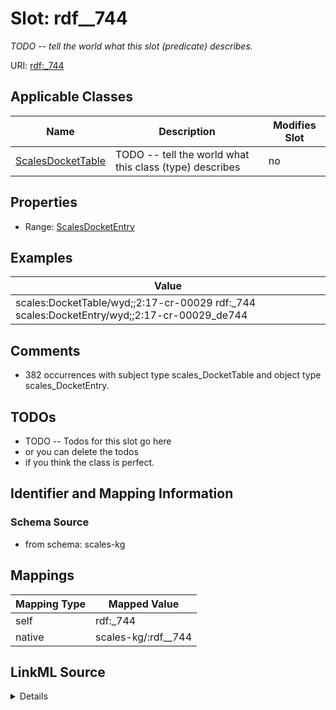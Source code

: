 

# Slot: rdf__744


_TODO -- tell the world what this slot (predicate) describes._





URI: [rdf:_744](http://www.w3.org/1999/02/22-rdf-syntax-ns#_744)



<!-- no inheritance hierarchy -->





## Applicable Classes

| Name | Description | Modifies Slot |
| --- | --- | --- |
| [ScalesDocketTable](../classes/ScalesDocketTable.md) | TODO -- tell the world what this class (type) describes |  no  |







## Properties

* Range: [ScalesDocketEntry](../classes/ScalesDocketEntry.md)






## Examples

| Value |
| --- |
| scales:DocketTable/wyd;;2:17-cr-00029 rdf:_744 scales:DocketEntry/wyd;;2:17-cr-00029_de744 |

## Comments

* 382 occurrences with subject type scales_DocketTable and object type scales_DocketEntry.

## TODOs

* TODO -- Todos for this slot go here
* or you can delete the todos
* if you think the class is perfect.

## Identifier and Mapping Information







### Schema Source


* from schema: scales-kg




## Mappings

| Mapping Type | Mapped Value |
| ---  | ---  |
| self | rdf:_744 |
| native | scales-kg/:rdf__744 |




## LinkML Source

<details>
```yaml
name: rdf__744
description: TODO -- tell the world what this slot (predicate) describes.
todos:
- TODO -- Todos for this slot go here
- or you can delete the todos
- if you think the class is perfect.
comments:
- 382 occurrences with subject type scales_DocketTable and object type scales_DocketEntry.
examples:
- value: scales:DocketTable/wyd;;2:17-cr-00029 rdf:_744 scales:DocketEntry/wyd;;2:17-cr-00029_de744
from_schema: scales-kg
rank: 1000
slot_uri: rdf:_744
alias: rdf__744
domain_of:
- scales_DocketTable
range: scales_DocketEntry

```
</details>